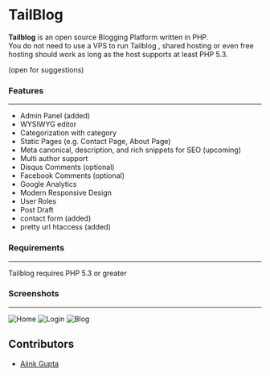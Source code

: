 # TailBlog
**Tailblog** is an open source   Blogging Platform  written in PHP.  
You do not need to use a VPS to run Tailblog , shared hosting or even free hosting should work as long as the host supports at least PHP 5.3.

(open for suggestions)
### Features
---------
- Admin Panel (added)
- WYSIWYG editor 
- Categorization with category 
- Static Pages (e.g. Contact Page, About Page)
- Meta canonical, description, and rich snippets for SEO (upcoming)
- Multi author support 
- Disqus Comments (optional)
- Facebook Comments (optional)
- Google Analytics
- Modern Responsive Design
- User Roles
- Post Draft 
- contact form (added)
- pretty url htaccess (added)

### Requirements
------------
Tailblog requires PHP 5.3 or greater 

### Screenshots
-------------
![Home](https://cdn.jsdelivr.net/gh/Ajinkgupta/Tailblog@main/demo/screenshots/tailblog-unaux-com-1024x768desktop-e747f3.jpg)
![Login](https://cdn.jsdelivr.net/gh/Ajinkgupta/Tailblog@main/demo/screenshots/tailblog-unaux-com-1024x768desktop-ead604.jpg)
![Blog](https://cdn.jsdelivr.net/gh/Ajinkgupta/Tailblog@main/demo/screenshots/tailblog-unaux-com-1024x768desktop-c11d72.jpg)

Contributors
----------
- [Ajink Gupta](https://github.com/Ajinkgupta) 
